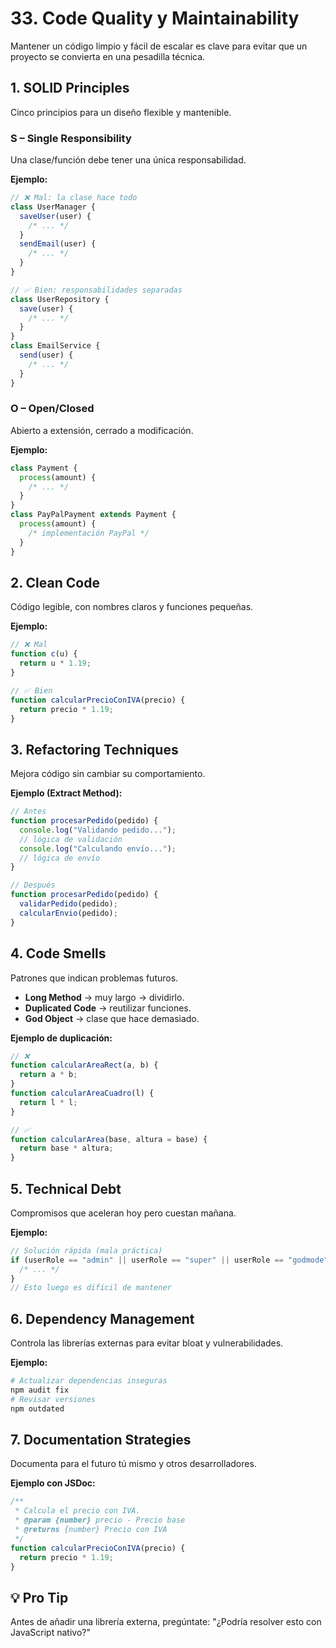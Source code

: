 # 33. Code Quality y Maintainability

Mantener un código limpio y fácil de escalar es clave para evitar que un proyecto se convierta en una pesadilla técnica.

## 1. SOLID Principles

Cinco principios para un diseño flexible y mantenible.

### S – Single Responsibility

Una clase/función debe tener una única responsabilidad.

**Ejemplo:**

```javascript
// ❌ Mal: la clase hace todo
class UserManager {
  saveUser(user) {
    /* ... */
  }
  sendEmail(user) {
    /* ... */
  }
}

// ✅ Bien: responsabilidades separadas
class UserRepository {
  save(user) {
    /* ... */
  }
}
class EmailService {
  send(user) {
    /* ... */
  }
}
```

### O – Open/Closed

Abierto a extensión, cerrado a modificación.

**Ejemplo:**

```javascript
class Payment {
  process(amount) {
    /* ... */
  }
}
class PayPalPayment extends Payment {
  process(amount) {
    /* implementación PayPal */
  }
}
```

## 2. Clean Code

Código legible, con nombres claros y funciones pequeñas.

**Ejemplo:**

```javascript
// ❌ Mal
function c(u) {
  return u * 1.19;
}

// ✅ Bien
function calcularPrecioConIVA(precio) {
  return precio * 1.19;
}
```

## 3. Refactoring Techniques

Mejora código sin cambiar su comportamiento.

**Ejemplo (Extract Method):**

```javascript
// Antes
function procesarPedido(pedido) {
  console.log("Validando pedido...");
  // lógica de validación
  console.log("Calculando envío...");
  // lógica de envío
}

// Después
function procesarPedido(pedido) {
  validarPedido(pedido);
  calcularEnvio(pedido);
}
```

## 4. Code Smells

Patrones que indican problemas futuros.

- **Long Method** → muy largo → dividirlo.
- **Duplicated Code** → reutilizar funciones.
- **God Object** → clase que hace demasiado.

**Ejemplo de duplicación:**

```javascript
// ❌
function calcularAreaRect(a, b) {
  return a * b;
}
function calcularAreaCuadro(l) {
  return l * l;
}

// ✅
function calcularArea(base, altura = base) {
  return base * altura;
}
```

## 5. Technical Debt

Compromisos que aceleran hoy pero cuestan mañana.

**Ejemplo:**

```javascript
// Solución rápida (mala práctica)
if (userRole == "admin" || userRole == "super" || userRole == "godmode") {
  /* ... */
}
// Esto luego es difícil de mantener
```

## 6. Dependency Management

Controla las librerías externas para evitar bloat y vulnerabilidades.

**Ejemplo:**

```bash
# Actualizar dependencias inseguras
npm audit fix
# Revisar versiones
npm outdated
```

## 7. Documentation Strategies

Documenta para el futuro tú mismo y otros desarrolladores.

**Ejemplo con JSDoc:**

```javascript
/**
 * Calcula el precio con IVA.
 * @param {number} precio - Precio base
 * @returns {number} Precio con IVA
 */
function calcularPrecioConIVA(precio) {
  return precio * 1.19;
}
```

## 💡 Pro Tip

Antes de añadir una librería externa, pregúntate:
"¿Podría resolver esto con JavaScript nativo?"
